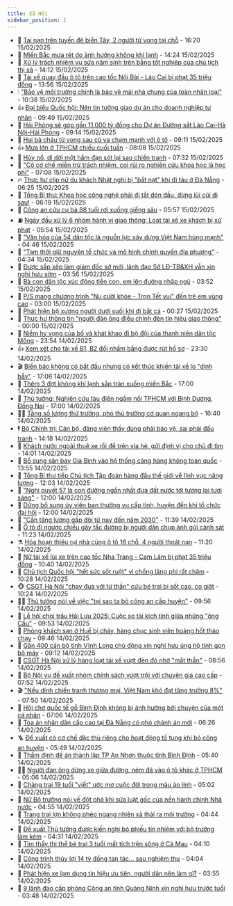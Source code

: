 ```yaml
---
title: Xã Hội
sidebar_position: 1
---
```


<!-- dantri-xa-hoi:START -->
- 🫣 [Tai nạn trên tuyến đê biển Tây, 2 người tử vong tại chỗ](https://dantri.com.vn/xa-hoi/tai-nan-tren-tuyen-de-bien-tay-2-nguoi-tu-vong-tai-cho-20250215225423699.htm) - 16:20 15/02/2025
- 💼 [Miền Bắc mưa rét do ảnh hưởng không khí lạnh](https://dantri.com.vn/xa-hoi/mien-bac-mua-ret-do-anh-huong-khong-khi-lanh-20250215211403061.htm) - 14:24 15/02/2025
- 🎊 [Xử lý trách nhiệm vụ sửa năm sinh trên bằng tốt nghiệp của chủ tịch thị xã](https://dantri.com.vn/xa-hoi/xu-ly-trach-nhiem-vu-sua-nam-sinh-tren-bang-tot-nghiep-cua-chu-tich-thi-xa-20250215201606470.htm) - 14:12 15/02/2025
- 🙉 [Tài xế quay đầu ô tô trên cao tốc Nội Bài - Lào Cai bị phạt 35 triệu đồng](https://dantri.com.vn/xa-hoi/tai-xe-quay-dau-o-to-tren-cao-toc-noi-bai-lao-cai-bi-phat-35-trieu-dong-20250215195704670.htm) - 13:56 15/02/2025
- 🕯 [&quot;Bảo vệ môi trường chính là bảo vệ mái nhà chung của toàn nhân loại&quot;](https://dantri.com.vn/xa-hoi/bao-ve-moi-truong-chinh-la-bao-ve-mai-nha-chung-cua-toan-nhan-loai-20250215172423632.htm) - 10:38 15/02/2025
- 👍 [Đại biểu Quốc hội: Nên tin tưởng giao dự án cho doanh nghiệp tư nhân](https://dantri.com.vn/xa-hoi/dai-bieu-quoc-hoi-nen-tin-tuong-giao-du-an-cho-doanh-nghiep-tu-nhan-20250215162802381.htm) - 09:49 15/02/2025
- 🤖 [Hải Phòng sẽ góp gần 11.000 tỷ đồng cho Dự án Đường sắt Lào Cai-Hà Nội-Hải Phòng](https://dantri.com.vn/xa-hoi/hai-phong-se-gop-gan-11000-ty-dong-cho-du-an-duong-sat-lao-cai-ha-noi-hai-phong-20250215161421363.htm) - 09:14 15/02/2025
- 🙉 [Hai bà cháu tử vong sau cú va chạm mạnh với ô tô](https://dantri.com.vn/xa-hoi/hai-ba-chau-tu-vong-sau-cu-va-cham-manh-voi-o-to-20250215154941147.htm) - 09:11 15/02/2025
- 👍 [Mưa lớn ở TPHCM chiều cuối tuần](https://dantri.com.vn/xa-hoi/mua-lon-o-tphcm-chieu-cuoi-tuan-20250215145820613.htm) - 08:08 15/02/2025
- 🗽 [Hủy nổ, di dời một hầm đạn sót lại sau chiến tranh](https://dantri.com.vn/xa-hoi/huy-no-di-doi-mot-ham-dan-sot-lai-sau-chien-tranh-20250215135148449.htm) - 07:32 15/02/2025
- 🗽 [&quot;Có cơ chế miễn trừ trách nhiệm, coi rủi ro nghiên cứu khoa học là học phí&quot;](https://dantri.com.vn/xa-hoi/co-co-che-mien-tru-trach-nhiem-coi-rui-ro-nghien-cuu-khoa-hoc-la-hoc-phi-20250215132849788.htm) - 07:08 15/02/2025
- 🔥 [Thực hư clip nữ du khách Nhật nghi bị &quot;bắt nạt&quot; khi đi tàu ở Đà Nẵng](https://dantri.com.vn/xa-hoi/thuc-hu-clip-nu-du-khach-nhat-nghi-bi-bat-nat-khi-di-tau-o-da-nang-20250215125745358.htm) - 06:25 15/02/2025
- 🦒 [Tổng Bí thư: Khoa học công nghệ phải đi tắt đón đầu, đừng lũi cũi đi sau!](https://dantri.com.vn/xa-hoi/tong-bi-thu-khoa-hoc-cong-nghe-phai-di-tat-don-dau-dung-lui-cui-di-sau-20250215125646809.htm) - 06:19 15/02/2025
- 🧐 [Công an cứu cụ bà 88 tuổi rơi xuống giếng sâu](https://dantri.com.vn/xa-hoi/cong-an-cuu-cu-ba-88-tuoi-roi-xuong-gieng-sau-20250215125302803.htm) - 05:57 15/02/2025
- ⛽️ [Ngày đầu xử lý 6 nhóm hành vi giao thông: Loạt tài xế xe khách bị xử phạt](https://dantri.com.vn/xa-hoi/ngay-dau-xu-ly-6-nhom-hanh-vi-giao-thong-loat-tai-xe-xe-khach-bi-xu-phat-20250215124219403.htm) - 05:54 15/02/2025
- 🚀 [&quot;Văn hóa của 54 dân tộc là nguồn lực xây dựng Việt Nam hùng mạnh&quot;](https://dantri.com.vn/xa-hoi/van-hoa-cua-54-dan-toc-la-nguon-luc-xay-dung-viet-nam-hung-manh-20250215114637964.htm) - 04:46 15/02/2025
- 🦒 [&quot;Tạm thời giữ nguyên tổ chức và mô hình chính quyền địa phương&quot;](https://dantri.com.vn/xa-hoi/tam-thoi-giu-nguyen-to-chuc-va-mo-hinh-chinh-quyen-dia-phuong-20250215111716972.htm) - 04:34 15/02/2025
- 🦅 [Được sắp xếp làm giám đốc sở mới, lãnh đạo Sở LĐ-TB&amp;XH vẫn xin nghỉ hưu sớm](https://dantri.com.vn/xa-hoi/duoc-sap-xep-lam-giam-doc-so-moi-lanh-dao-so-ld-tbxh-van-xin-nghi-huu-som-20250215104910133.htm) - 03:56 15/02/2025
- 🚀 [Bà con dân tộc xúc động tiễn con, em lên đường nhập ngũ](https://dantri.com.vn/xa-hoi/ba-con-dan-toc-xuc-dong-tien-con-em-len-duong-nhap-ngu-20250215103137505.htm) - 03:52 15/02/2025
- 🦅 [P/S mang chương trình &quot;Nụ cười khỏe - Trọn Tết vui&quot; đến trẻ em vùng cao](https://dantri.com.vn/xa-hoi/ps-mang-chuong-trinh-nu-cuoi-khoe-tron-tet-vui-den-tre-em-vung-cao-20250214183912043.htm) - 03:00 15/02/2025
- 🤠 [Phát hiện bộ xương người dưới suối khi đi bắt cá](https://dantri.com.vn/xa-hoi/phat-hien-bo-xuong-nguoi-duoi-suoi-khi-di-bat-ca-20250215072231309.htm) - 00:27 15/02/2025
- 💄 [Thực hư thông tin &quot;người đàn ông điều chỉnh đèn tín hiệu giao thông&quot;](https://dantri.com.vn/xa-hoi/thuc-hu-thong-tin-nguoi-dan-ong-dieu-chinh-den-tin-hieu-giao-thong-20250214235952574.htm) - 00:00 15/02/2025
- 🥷 [Niềm hy vọng của bố và khát khao đi bộ đội của thanh niên dân tộc Mông](https://dantri.com.vn/xa-hoi/niem-hy-vong-cua-bo-va-khat-khao-di-bo-doi-cua-thanh-nien-dan-toc-mong-20250214230929016.htm) - 23:54 14/02/2025
- 👍 [Xem xét cho tài xế B1, B2 đổi nhầm bằng được rút hồ sơ](https://dantri.com.vn/xa-hoi/xem-xet-cho-tai-xe-b1-b2-doi-nham-bang-duoc-rut-ho-so-20250214163149759.htm) - 23:30 14/02/2025
- 🎬 [Biển báo không có bắt đầu nhưng có kết thúc khiến tài xế lo &quot;dính bẫy&quot;](https://dantri.com.vn/xa-hoi/bien-bao-khong-co-bat-dau-nhung-co-ket-thuc-khien-tai-xe-lo-dinh-bay-20250211112734561.htm) - 17:06 14/02/2025
- 🦒 [Thêm 3 đợt không khí lạnh sắp tràn xuống miền Bắc](https://dantri.com.vn/xa-hoi/them-3-dot-khong-khi-lanh-sap-tran-xuong-mien-bac-20250214202803171.htm) - 17:00 14/02/2025
- 🌊 [Thủ tướng: Nghiên cứu tàu điện ngầm nối TPHCM với Bình Dương, Đồng Nai](https://dantri.com.vn/xa-hoi/thu-tuong-nghien-cuu-tau-dien-ngam-noi-tphcm-voi-binh-duong-dong-nai-20250214223616087.htm) - 17:00 14/02/2025
- 🧑‍💻 [Tăng số lượng thứ trưởng, phó thủ trưởng cơ quan ngang bộ](https://dantri.com.vn/xa-hoi/tang-so-luong-thu-truong-pho-thu-truong-co-quan-ngang-bo-20250214234407843.htm) - 16:40 14/02/2025
- 🕴 [Bộ Chính trị: Cán bộ, đảng viên thấy đúng phải bảo vệ, sai phải đấu tranh](https://dantri.com.vn/xa-hoi/bo-chinh-tri-can-bo-dang-vien-thay-dung-phai-bao-ve-sai-phai-dau-tranh-20250214211229214.htm) - 14:18 14/02/2025
- 🤔 [Khách nước ngoài thuê xe rồi để trên vỉa hè, gửi định vị cho chủ đi tìm](https://dantri.com.vn/xa-hoi/khach-nuoc-ngoai-thue-xe-roi-de-tren-via-he-gui-dinh-vi-cho-chu-di-tim-20250214203049129.htm) - 14:01 14/02/2025
- 💄 [Bổ sung sân bay Gia Bình vào hệ thống cảng hàng không toàn quốc](https://dantri.com.vn/xa-hoi/bo-sung-san-bay-gia-binh-vao-he-thong-cang-hang-khong-toan-quoc-20250214202527936.htm) - 13:55 14/02/2025
- 🧠 [Tổng Bí thư tiếp Chủ tịch Tập đoàn hàng đầu thế giới về lĩnh vực năng lượng](https://dantri.com.vn/xa-hoi/tong-bi-thu-tiep-chu-tich-tap-doan-hang-dau-the-gioi-ve-linh-vuc-nang-luong-20250214185757451.htm) - 12:03 14/02/2025
- 🦣 [&quot;Nghị quyết 57 là con đường ngắn nhất đưa đất nước tới tương lai tươi sáng&quot;](https://dantri.com.vn/xa-hoi/nghi-quyet-57-la-con-duong-ngan-nhat-dua-dat-nuoc-toi-tuong-lai-tuoi-sang-20250214184109192.htm) - 12:00 14/02/2025
- 💫 [Dừng bổ sung ủy viên ban thường vụ cấp tỉnh, huyện đến khi tổ chức đại hội](https://dantri.com.vn/xa-hoi/dung-bo-sung-uy-vien-ban-thuong-vu-cap-tinh-huyen-den-khi-to-chuc-dai-hoi-20250214185423748.htm) - 12:00 14/02/2025
- 🚀 [&quot;Cần tăng lương gấp đôi từ nay đến năm 2030&quot;](https://dantri.com.vn/xa-hoi/can-tang-luong-gap-doi-tu-nay-den-nam-2030-20250214180132554.htm) - 11:39 14/02/2025
- 🤔 [Ô tô đi ngược chiều gây tắc đường bị người dân chụp ảnh gửi cảnh sát](https://dantri.com.vn/xa-hoi/o-to-di-nguoc-chieu-gay-tac-duong-bi-nguoi-dan-chup-anh-gui-canh-sat-20250214180614440.htm) - 11:23 14/02/2025
- ⚗️ [Hỏa hoạn thiêu rụi nhà cùng ô tô 16 chỗ, 4 người thoát nạn](https://dantri.com.vn/xa-hoi/hoa-hoan-thieu-rui-nha-cung-o-to-16-cho-4-nguoi-thoat-nan-20250214175444973.htm) - 11:20 14/02/2025
- 🫶 [Nữ tài xế lùi xe trên cao tốc Nha Trang - Cam Lâm bị phạt 35 triệu đồng](https://dantri.com.vn/xa-hoi/nu-tai-xe-lui-xe-tren-cao-toc-nha-trang-cam-lam-bi-phat-35-trieu-dong-20250214165849652.htm) - 10:40 14/02/2025
- 🌮 [Chủ tịch Quốc hội &quot;hết sức sốt ruột&quot; vì chống lãng phí rất chậm](https://dantri.com.vn/xa-hoi/chu-tich-quoc-hoi-het-suc-sot-ruot-vi-chong-lang-phi-rat-cham-20250214172030688.htm) - 10:28 14/02/2025
- 🐵 [CSGT Hà Nội &quot;chạy đua với tử thần&quot; cứu bé trai bị sốt cao, co giật](https://dantri.com.vn/xa-hoi/csgt-ha-noi-chay-dua-voi-tu-than-cuu-be-trai-bi-sot-cao-co-giat-20250214171632389.htm) - 10:24 14/02/2025
- 🧑‍🏫 [Thủ tướng nói về việc &quot;tại sao ta bỏ công an cấp huyện&quot;](https://dantri.com.vn/xa-hoi/thu-tuong-noi-ve-viec-tai-sao-ta-bo-cong-an-cap-huyen-20250214153948106.htm) - 09:56 14/02/2025
- 💫 [Lễ hội chọi trâu Hải Lựu 2025: Cuộc so tài kịch tính giữa những &quot;ông Cầu&quot;](https://dantri.com.vn/xa-hoi/le-hoi-choi-trau-hai-luu-2025-cuoc-so-tai-kich-tinh-giua-nhung-ong-cau-20250214150434053.htm) - 09:53 14/02/2025
- 🦩 [Phòng khách sạn ở Huế bị cháy, hàng chục sinh viên hoảng hốt tháo chạy](https://dantri.com.vn/xa-hoi/phong-khach-san-o-hue-bi-chay-hang-chuc-sinh-vien-hoang-hot-thao-chay-20250214162245586.htm) - 09:46 14/02/2025
- 🦄 [Gần 400 cán bộ tỉnh Vĩnh Long chủ động xin nghỉ hưu ủng hộ tinh gọn bộ máy](https://dantri.com.vn/xa-hoi/gan-400-can-bo-tinh-vinh-long-chu-dong-xin-nghi-huu-ung-ho-tinh-gon-bo-may-20250214154434524.htm) - 09:12 14/02/2025
- 💂 [CSGT Hà Nội xử lý hàng loạt tài xế vượt đèn đỏ nhờ &quot;mắt thần&quot;](https://dantri.com.vn/xa-hoi/csgt-ha-noi-xu-ly-hang-loat-tai-xe-vuot-den-do-nho-mat-than-20250214153920217.htm) - 08:56 14/02/2025
- 💄 [Bộ Nội vụ đề xuất nhóm chính sách vượt trội với chuyên gia cao cấp](https://dantri.com.vn/xa-hoi/bo-noi-vu-de-xuat-nhom-chinh-sach-vuot-troi-voi-chuyen-gia-cao-cap-20250214145048288.htm) - 07:52 14/02/2025
- 🎬 [&quot;Nếu dính chiến tranh thương mại, Việt Nam khó đạt tăng trưởng 8%&quot;](https://dantri.com.vn/xa-hoi/neu-dinh-chien-tranh-thuong-mai-viet-nam-kho-dat-tang-truong-8-20250214144729111.htm) - 07:50 14/02/2025
- 👀 [Hội chợ quốc tế gỗ Bình Định không bị ảnh hưởng bởi chuyện của một cá nhân](https://dantri.com.vn/xa-hoi/hoi-cho-quoc-te-go-binh-dinh-khong-bi-anh-huong-boi-chuyen-cua-mot-ca-nhan-20250214130713947.htm) - 07:06 14/02/2025
- 💃 [Tòa án nhân dân cấp cao tại Đà Nẵng có phó chánh án mới](https://dantri.com.vn/xa-hoi/toa-an-nhan-dan-cap-cao-tai-da-nang-co-pho-chanh-an-moi-20250214131427629.htm) - 06:26 14/02/2025
- 🪜 [Đề xuất có cơ chế đặc thù riêng cho hoạt động tố tụng khi bỏ công an huyện](https://dantri.com.vn/xa-hoi/de-xuat-co-co-che-dac-thu-rieng-cho-hoat-dong-to-tung-khi-bo-cong-an-huyen-20250214124148605.htm) - 05:49 14/02/2025
- 📝 [Thẩm định đề án thành lập TP An Nhơn thuộc tỉnh Bình Định](https://dantri.com.vn/xa-hoi/tham-dinh-de-an-thanh-lap-tp-an-nhon-thuoc-tinh-binh-dinh-20250214122250629.htm) - 05:40 14/02/2025
- 🧑‍💻 [Người đàn ông dừng xe giữa đường, ném đá vào ô tô khác ở TPHCM](https://dantri.com.vn/xa-hoi/nguoi-dan-ong-dung-xe-giua-duong-nem-da-vao-o-to-khac-o-tphcm-20250214115819980.htm) - 05:06 14/02/2025
- 👺 [Chàng trai 19 tuổi &quot;viết&quot; ước mơ cuộc đời trong màu áo lính](https://dantri.com.vn/xa-hoi/chang-trai-19-tuoi-viet-uoc-mo-cuoc-doi-trong-mau-ao-linh-20250214113830674.htm) - 05:02 14/02/2025
- 🌮 [Nữ Bộ trưởng nói về đột phá khi sửa luật gốc của nền hành chính Nhà nước](https://dantri.com.vn/xa-hoi/nu-bo-truong-noi-ve-dot-pha-khi-sua-luat-goc-cua-nen-hanh-chinh-nha-nuoc-20250214115000904.htm) - 04:55 14/02/2025
- 🤭 [Trang trại lợn không phép ngang nhiên xả thải ra môi trường](https://dantri.com.vn/xa-hoi/trang-trai-lon-khong-phep-ngang-nhien-xa-thai-ra-moi-truong-20250214112244672.htm) - 04:44 14/02/2025
- 💪 [Đề xuất Thủ tướng được kiến nghị bỏ phiếu tín nhiệm với bộ trưởng làm kém](https://dantri.com.vn/xa-hoi/de-xuat-thu-tuong-duoc-kien-nghi-bo-phieu-tin-nhiem-voi-bo-truong-lam-kem-20250214112504900.htm) - 04:31 14/02/2025
- 🧰 [Tìm thấy thi thể bé trai 3 tuổi mất tích trên sông ở Cà Mau](https://dantri.com.vn/xa-hoi/tim-thay-thi-the-be-trai-3-tuoi-mat-tich-tren-song-o-ca-mau-20250214105327035.htm) - 04:10 14/02/2025
- 🤡 [Công trình thủy lợi 14 tỷ đồng tan tác… sau nghiệm thu](https://dantri.com.vn/xa-hoi/cong-trinh-thuy-loi-14-ty-dong-tan-tac-sau-nghiem-thu-20250214104918711.htm) - 04:04 14/02/2025
- 🦆 [Phát hiện xe lạm dụng tín hiệu ưu tiên, người dân nên làm gì?](https://dantri.com.vn/xa-hoi/phat-hien-xe-lam-dung-tin-hieu-uu-tien-nguoi-dan-nen-lam-gi-20250214102834299.htm) - 03:55 14/02/2025
- 🦍 [9 lãnh đạo cấp phòng Công an tỉnh Quảng Ninh xin nghỉ hưu trước tuổi](https://dantri.com.vn/xa-hoi/9-lanh-dao-cap-phong-cong-an-tinh-quang-ninh-xin-nghi-huu-truoc-tuoi-20250214103646344.htm) - 03:48 14/02/2025<!-- dantri-xa-hoi:END -->
